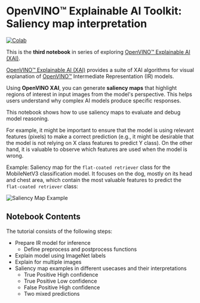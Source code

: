 # OpenVINO™ Explainable AI Toolkit: Saliency map interpretation

[![Colab](https://colab.research.google.com/assets/colab-badge.svg)](https://colab.research.google.com/github/openvinotoolkit/openvino_notebooks/blob/latest/notebooks/explainable-ai-3-map-interpretation/explainable-ai-3-map-interpretation.ipynb)

This is the **third notebook** in series of exploring [OpenVINO™ Explainable AI (XAI)](https://github.com/openvinotoolkit/openvino_xai/).

[OpenVINO™ Explainable AI (XAI)](https://github.com/openvinotoolkit/openvino_xai/) provides a suite of XAI algorithms for visual explanation of
[OpenVINO™](https://github.com/openvinotoolkit/openvino) Intermediate Representation (IR) models.

Using **OpenVINO XAI**, you can generate **saliency maps** that highlight regions of interest in input images from the model's perspective. This helps users understand why complex AI models produce specific responses.

This notebook shows how to use saliency maps to evaluate and debug model reasoning.

For example, it might be important to ensure that the model is using relevant features (pixels) to make a correct prediction (e.g., it might be desirable that the model is not relying on X class features to predict Y class). On the other hand, it is valuable to observe which features are used when the model is wrong.

Example: Saliency map for the `flat-coated retriever` class for the MobileNetV3 classification model. It focuses on the dog, mostly on its head and chest area, which contain the most valuable features to predict the `flat-coated retriever` class:

![Saliency Map Example](https://github.com/user-attachments/assets/5557d79d-2e9a-4784-aa17-fea2931a1435)

## Notebook Contents

The tutorial consists of the following steps:

- Prepare IR model for inference
  - Define preprocess and postprocess functions
- Explain model using ImageNet labels
- Explain for multiple images
- Saliency map examples in different usecases and their interpretations
  - True Positive High confidence
  - True Positive Low confidence
  - False Positive High confidence
  - Two mixed predictions

